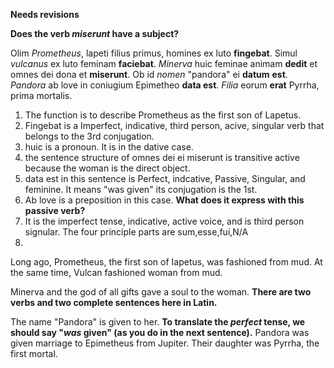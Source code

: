 **Needs revisions**


**Does the verb *miserunt* have a subject?**

Olim *Prometheus*, lapeti filius primus, homines ex luto **fingebat**. Simul *vulcanus* ex luto feminam **faciebat**. *Minerva* huic feminae animam **dedit** et omnes dei dona et **miserunt**. Ob id *nomen* "pandora" ei **datum** **est**. *Pandora* ab love in coniugium Epimetheo **data est**. *Filia* eorum **erat** Pyrrha, prima mortalis.



1. The function is to describe Prometheus as the first son of Lapetus.
2. Fingebat is a Imperfect, indicative, third person, acive, singular verb that belongs to the 3rd conjugation.
3. huic is a pronoun. It is in the dative case.
4. the sentence structure of omnes dei ei miserunt is transitive active because the woman is the direct object.
5. data est in this sentence is Perfect, indcative, Passive, Singular, and feminine. It means "was given" its conjugation is the 1st.
6. Ab love is a preposition in this case. **What does it express with this passive verb?**
7. It is the imperfect tense, indicative, active voice, and is third person signular. The four principle parts are sum,esse,fui,N/A
8.


Long ago, Prometheus, the first son of Iapetus, was fashioned from mud. At the same time, Vulcan fashioned woman from mud.

Minerva and the god of all gifts gave a soul to the woman. **There are two verbs and two complete sentences here in Latin.**

The name "Pandora" is given to her. **To translate the *perfect* tense, we should say "*was* given" (as you do in the next sentence).**
Pandora was given marriage to Epimetheus from Jupiter. Their daughter was Pyrrha, the first mortal.
